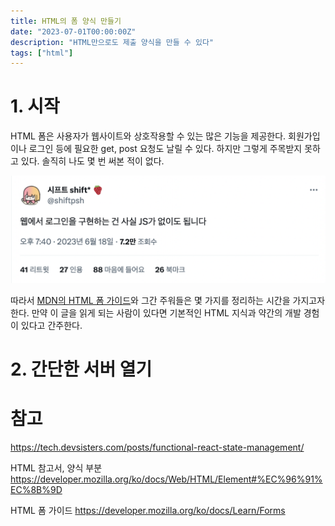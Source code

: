 ```yaml
---
title: HTML의 폼 양식 만들기
date: "2023-07-01T00:00:00Z"
description: "HTML만으로도 제출 양식을 만들 수 있다"
tags: ["html"]
---
```


# 1. 시작

HTML 폼은 사용자가 웹사이트와 상호작용할 수 있는 많은 기능을 제공한다. 회원가입이나 로그인 등에 필요한 get, post 요청도 날릴 수 있다. 하지만 그렇게 주목받지 못하고 있다. 솔직히 나도 몇 번 써본 적이 없다.

![html-form](./login-with-html.png)

따라서 [MDN의 HTML 폼 가이드](https://developer.mozilla.org/ko/docs/Learn/Forms)와 그간 주워들은 몇 가지를 정리하는 시간을 가지고자 한다. 만약 이 글을 읽게 되는 사람이 있다면 기본적인 HTML 지식과 약간의 개발 경험이 있다고 간주한다.

# 2. 간단한 서버 열기






# 참고

https://tech.devsisters.com/posts/functional-react-state-management/

HTML 참고서, 양식 부분 https://developer.mozilla.org/ko/docs/Web/HTML/Element#%EC%96%91%EC%8B%9D

HTML 폼 가이드 https://developer.mozilla.org/ko/docs/Learn/Forms